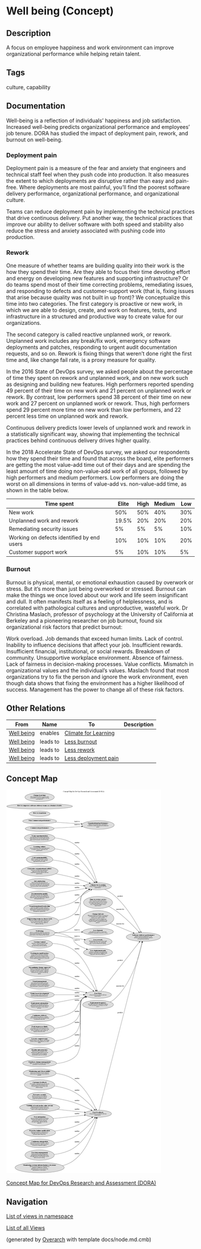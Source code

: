 
# Well being (Concept)
## Description
A focus on employee happiness and work environment can improve organizational performance while helping retain talent.


## Tags
culture, capability

## Documentation
Well-being is a reflection of individuals’ happiness and job satisfaction. Increased well-being predicts organizational performance and employees’ job tenure. DORA has studied the impact of deployment pain, rework, and burnout on well-being.

### Deployment pain
Deployment pain is a measure of the fear and anxiety that engineers and technical staff feel when they push code into production. It also measures the extent to which deployments are disruptive rather than easy and pain-free. Where deployments are most painful, you’ll find the poorest software delivery performance, organizational performance, and organizational culture.

Teams can reduce deployment pain by implementing the technical practices that drive continuous delivery. Put another way, the technical practices that improve our ability to deliver software with both speed and stability also reduce the stress and anxiety associated with pushing code into production.

### Rework
One measure of whether teams are building quality into their work is the how they spend their time. Are they able to focus their time devoting effort and energy on developing new features and supporting infrastructure? Or do teams spend most of their time correcting problems, remediating issues, and responding to defects and customer-support work (that is, fixing issues that arise because quality was not built in up front)? We conceptualize this time into two categories. The first category is proactive or new work, in which we are able to design, create, and work on features, tests, and infrastructure in a structured and productive way to create value for our organizations.

The second category is called reactive unplanned work, or rework. Unplanned work includes any break/fix work, emergency software deployments and patches, responding to urgent audit documentation requests, and so on. Rework is fixing things that weren’t done right the first time and, like change fail rate, is a proxy measure for quality.

In the 2016 State of DevOps survey, we asked people about the percentage of time they spent on rework and unplanned work, and on new work such as designing and building new features. High performers reported spending 49 percent of their time on new work and 21 percent on unplanned work or rework. By contrast, low performers spend 38 percent of their time on new work and 27 percent on unplanned work or rework. Thus, high performers spend 29 percent more time on new work than low performers, and 22 percent less time on unplanned work and rework.

Continuous delivery predicts lower levels of unplanned work and rework in a statistically significant way, showing that implementing the technical practices behind continuous delivery drives higher quality.

In the 2018 Accelerate State of DevOps survey, we asked our respondents how they spend their time and found that across the board, elite performers are getting the most value-add time out of their days and are spending the least amount of time doing non-value-add work of all groups, followed by high performers and medium performers. Low performers are doing the worst on all dimensions in terms of value-add vs. non-value-add time, as shown in the table below.

Time spent | Elite | High | Medium | Low
---|---|---|---|---
New work | 50% | 50% | 40% | 30%
Unplanned work and rework | 19.5% | 20% | 20% | 20%
Remediating security issues | 5% | 5% | 5% | 10%
Working on defects identified by end users | 10% | 10% | 10% | 20%
Customer support work | 5% | 10% | 10% | 5%

### Burnout
Burnout is physical, mental, or emotional exhaustion caused by overwork or stress. But it’s more than just being overworked or stressed. Burnout can make the things we once loved about our work and life seem insignificant and dull. It often manifests itself as a feeling of helplessness, and is correlated with pathological cultures and unproductive, wasteful work. Dr Christina Maslach, professor of psychology at the University of California at Berkeley and a pioneering researcher on job burnout, found six organizational risk factors that predict burnout:

Work overload. Job demands that exceed human limits.
Lack of control. Inability to influence decisions that affect your job.
Insufficient rewards. Insufficient financial, institutional, or social rewards.
Breakdown of community. Unsupportive workplace environment.
Absence of fairness. Lack of fairness in decision-making processes.
Value conflicts. Mismatch in organizational values and the individual’s values.
Maslach found that most organizations try to fix the person and ignore the work environment, even though data shows that fixing the environment has a higher likelihood of success. Management has the power to change all of these risk factors.
## Other Relations
| From | Name | To | Description |
|---|---|---|---|
| [Well being](../../software-development/dora/well-being.md) | enables | [Climate for Learning](../../software-development/dora/climate-for-learning.md) |  |
| [Well being](../../software-development/dora/well-being.md) | leads to | [Less burnout](../../software-development/dora/less-burnout.md) |  |
| [Well being](../../software-development/dora/well-being.md) | leads to | [Less rework](../../software-development/dora/less-rework.md) |  |
| [Well being](../../software-development/dora/well-being.md) | leads to | [Less deployment pain](../../software-development/dora/less-deployment-pain.md) |  |

## Concept Map
![Concept Map for DevOps Research and Assessment (DORA)](../../software-development/dora/concept-view.png)

[Concept Map for DevOps Research and Assessment (DORA)](../../software-development/dora/concept-view.md)


## Navigation
[List of views in namespace](./views-in-namespace.md)

[List of all Views](../../views.md)


(generated by [Overarch](https://github.com/soulspace-org/overarch) with template docs/node.md.cmb)
